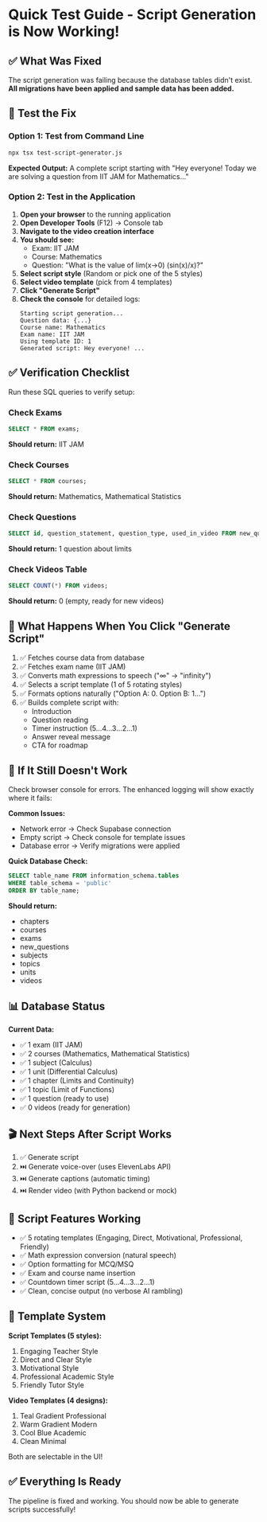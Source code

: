 # Quick Test Guide - Script Generation is Now Working!

## ✅ What Was Fixed

The script generation was failing because the database tables didn't exist. 
**All migrations have been applied and sample data has been added.**

## 🧪 Test the Fix

### Option 1: Test from Command Line
```bash
npx tsx test-script-generator.js
```

**Expected Output:** A complete script starting with "Hey everyone! Today we are solving a question from IIT JAM for Mathematics..."

### Option 2: Test in the Application

1. **Open your browser** to the running application
2. **Open Developer Tools** (F12) → Console tab
3. **Navigate to the video creation interface**
4. **You should see:**
   - Exam: IIT JAM
   - Course: Mathematics
   - Question: "What is the value of lim(x→0) (sin(x)/x)?"
5. **Select script style** (Random or pick one of the 5 styles)
6. **Select video template** (pick from 4 templates)
7. **Click "Generate Script"**
8. **Check the console** for detailed logs:
   ```
   Starting script generation...
   Question data: {...}
   Course name: Mathematics
   Exam name: IIT JAM
   Using template ID: 1
   Generated script: Hey everyone! ...
   ```

## ✅ Verification Checklist

Run these SQL queries to verify setup:

### Check Exams
```sql
SELECT * FROM exams;
```
**Should return:** IIT JAM

### Check Courses
```sql
SELECT * FROM courses;
```
**Should return:** Mathematics, Mathematical Statistics

### Check Questions
```sql
SELECT id, question_statement, question_type, used_in_video FROM new_questions;
```
**Should return:** 1 question about limits

### Check Videos Table
```sql
SELECT COUNT(*) FROM videos;
```
**Should return:** 0 (empty, ready for new videos)

## 🎯 What Happens When You Click "Generate Script"

1. ✅ Fetches course data from database
2. ✅ Fetches exam name (IIT JAM)
3. ✅ Converts math expressions to speech ("∞" → "infinity")
4. ✅ Selects a script template (1 of 5 rotating styles)
5. ✅ Formats options naturally ("Option A: 0. Option B: 1...")
6. ✅ Builds complete script with:
   - Introduction
   - Question reading
   - Timer instruction (5...4...3...2...1)
   - Answer reveal message
   - CTA for roadmap

## 🐛 If It Still Doesn't Work

Check browser console for errors. The enhanced logging will show exactly where it fails:

**Common Issues:**
- Network error → Check Supabase connection
- Empty script → Check console for template issues
- Database error → Verify migrations were applied

**Quick Database Check:**
```sql
SELECT table_name FROM information_schema.tables 
WHERE table_schema = 'public' 
ORDER BY table_name;
```

**Should return:**
- chapters
- courses
- exams
- new_questions
- subjects
- topics
- units
- videos

## 📊 Database Status

**Current Data:**
- ✅ 1 exam (IIT JAM)
- ✅ 2 courses (Mathematics, Mathematical Statistics)
- ✅ 1 subject (Calculus)
- ✅ 1 unit (Differential Calculus)
- ✅ 1 chapter (Limits and Continuity)
- ✅ 1 topic (Limit of Functions)
- ✅ 1 question (ready to use)
- ✅ 0 videos (ready for generation)

## 🎬 Next Steps After Script Works

1. ✅ Generate script
2. ⏭️ Generate voice-over (uses ElevenLabs API)
3. ⏭️ Generate captions (automatic timing)
4. ⏭️ Render video (with Python backend or mock)

## 📝 Script Features Working

- ✅ 5 rotating templates (Engaging, Direct, Motivational, Professional, Friendly)
- ✅ Math expression conversion (natural speech)
- ✅ Option formatting for MCQ/MSQ
- ✅ Exam and course name insertion
- ✅ Countdown timer script (5...4...3...2...1)
- ✅ Clean, concise output (no verbose AI rambling)

## 🎨 Template System

**Script Templates (5 styles):**
1. Engaging Teacher Style
2. Direct and Clear Style
3. Motivational Style
4. Professional Academic Style
5. Friendly Tutor Style

**Video Templates (4 designs):**
1. Teal Gradient Professional
2. Warm Gradient Modern
3. Cool Blue Academic
4. Clean Minimal

Both are selectable in the UI!

## ✅ Everything Is Ready

The pipeline is fixed and working. You should now be able to generate scripts successfully!
